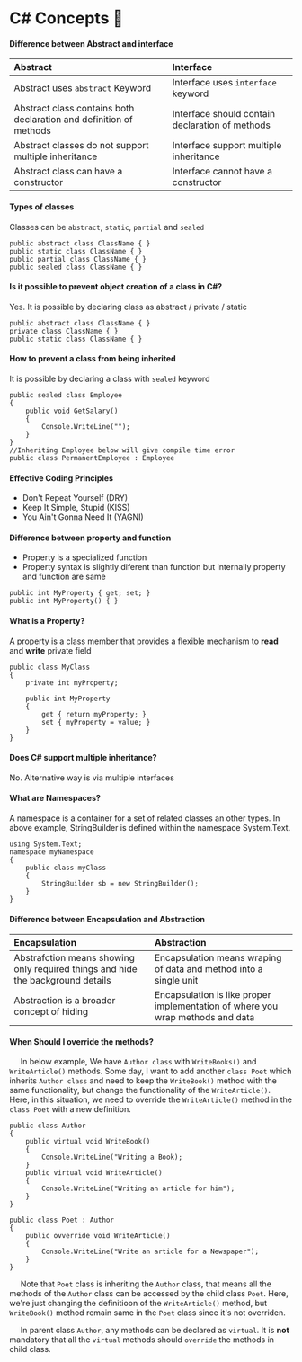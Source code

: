 # C# Concepts :slightly_smiling_face: 

#### Difference between Abstract and interface

| Abstract              | Interface                        |
|:---------------------- |:------------------------|
|Abstract uses `abstract` Keyword | Interface uses `interface` keyword |
| Abstract class contains both declaration and definition of methods | Interface should contain declaration of methods |
| Abstract classes do not support multiple inheritance| Interface support multiple inheritance|
|Abstract class can have a constructor | Interface cannot have a constructor |

#### Types of classes
Classes can be ```abstract```, ```static```, ```partial``` and ```sealed```
 ```
 public abstract class ClassName { }
 public static class ClassName { }
 public partial class ClassName { }
 public sealed class ClassName { }
 ```
 
#### Is it possible to prevent object creation of a class in C#?

Yes. It is possible by declaring class as abstract / private / static
 ```public abstract class ClassName { }
 public abstract class ClassName { }
 private class ClassName { }
 public static class ClassName { }
 ```

#### How to prevent a class from being inherited
It is possible by declaring a class with ```sealed``` keyword
```
public sealed class Employee
{
    public void GetSalary()
    {
        Console.WriteLine("");
    }
}
//Inheriting Employee below will give compile time error
public class PermanentEmployee : Employee
```

#### Effective Coding Principles

* Don't Repeat Yourself (DRY)
* Keep It Simple, Stupid (KISS)
* You Ain't Gonna Need It (YAGNI)

#### Difference between property and function

- Property is a specialized function
- Property syntax is slightly  diferent than function but internally property and function are same
```
public int MyProperty { get; set; }
public int MyProperty() { }
```
#### What is a Property?
A property is a class member that provides a flexible mechanism to **read** and **write** private field
```
public class MyClass
{
    private int myProperty;

    public int MyProperty
    {
        get { return myProperty; }
        set { myProperty = value; }
    }
}
```



#### Does C# support multiple inheritance?
No. Alternative way is via multiple interfaces

#### What are Namespaces?
A namespace is a container for a set of related classes an other types. In above example, StringBuilder is defined within the namespace System.Text.
```
using System.Text;
namespace myNamespace
{
    public class myClass
    {
        StringBuilder sb = new StringBuilder();
    }
}
```


#### Difference between Encapsulation and Abstraction

|Encapsulation|Abstraction|
|:--------------|:----------|
|Abstrafction means showing only required things and hide the background details | Encapsulation means wraping of data and method into a single unit|
|Abstraction is a broader concept of hiding |Encapsulation is like proper implementation of where you wrap methods and data|

#### When Should I override the methods?

&nbsp;&nbsp;&nbsp;&nbsp; In below example, We have ```Author class``` with ```WriteBooks()``` and ```WriteArticle()``` methods. Some day, I want to add another ```class Poet``` which inherits ```Author class``` and need to keep the ```WriteBook()``` method with the same functionality, but change the functionality of the ```WriteArticle()```. Here, in this situation, we need to override the ```WriteArticle()``` method in the ```class Poet``` with a new definition.
```
public class Author
{
    public virtual void WriteBook()
    {
        Console.WriteLine("Writing a Book);
    }
    public virtual void WriteArticle()
    {
        Console.WriteLine("Writing an article for him");
    }
}

public class Poet : Author
{
    public ovverride void WriteArticle()
    {
        Console.WriteLine("Write an article for a Newspaper");
    }
}
```

&nbsp;&nbsp;&nbsp;&nbsp; Note that ```Poet``` class is inheriting the ```Author``` class, that means all the methods of the ```Author``` class can be accessed by the child class ```Poet```. Here, we're just changing the definitioon of the ```WriteArticle()``` method, but ```WriteBook()``` method remain same in the ```Poet``` class since it's not overriden.

&nbsp;&nbsp;&nbsp;&nbsp; In parent class ```Author```, any methods can be declared as ```virtual```. It is **not** mandatory that all the ```virtual``` methods should ```override``` the methods in child class.